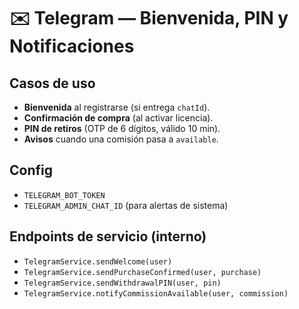 # ✉️ Telegram — Bienvenida, PIN y Notificaciones

## Casos de uso
- **Bienvenida** al registrarse (si entrega `chatId`).
- **Confirmación de compra** (al activar licencia).
- **PIN de retiros** (OTP de 6 dígitos, válido 10 min).
- **Avisos** cuando una comisión pasa a `available`.

## Config
- `TELEGRAM_BOT_TOKEN`
- `TELEGRAM_ADMIN_CHAT_ID` (para alertas de sistema)

## Endpoints de servicio (interno)
- `TelegramService.sendWelcome(user)`
- `TelegramService.sendPurchaseConfirmed(user, purchase)`
- `TelegramService.sendWithdrawalPIN(user, pin)`
- `TelegramService.notifyCommissionAvailable(user, commission)`
